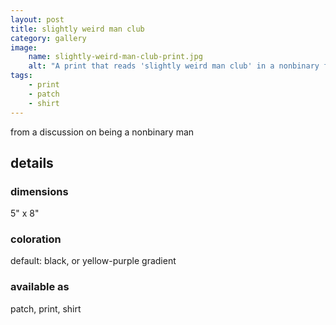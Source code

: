 ```yaml
---
layout: post
title: slightly weird man club
category: gallery
image: 
    name: slightly-weird-man-club-print.jpg
    alt: "A print that reads 'slightly weird man club' in a nonbinary flag colored gradient"
tags:
    - print
    - patch
    - shirt
---
```


from a discussion on being a nonbinary man

## details

### dimensions

5" x 8"

### coloration

default: black, or yellow-purple gradient

### available as

patch, print, shirt